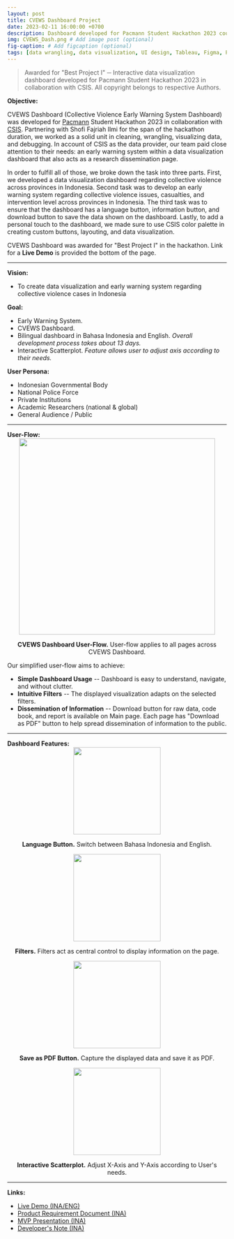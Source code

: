 ```yaml
---
layout: post
title: CVEWS Dashboard Project
date: 2023-02-11 16:00:00 +0700
description: Dashboard developed for Pacmann Student Hackathon 2023 course held by Pacmann.io in collaboration with CSIS. All copyright belongs to respective authors. Awarded as 'Best Project I' # Add post description (optional)
img: CVEWS_Dash.png # Add image post (optional)
fig-caption: # Add figcaption (optional)
tags: [data wrangling, data visualization, UI design, Tableau, Figma, Python]
---
```

>Awarded for "Best Project I" ─ Interactive data visualization dashboard developed for Pacmann Student Hackathon 2023 in collaboration with CSIS. All copyright belongs to respective Authors.

<strong>Objective:</strong>

CVEWS Dashboard (Collective Violence Early Warning System Dashboard) was developed for <a href="pacmann.io">Pacmann</a> Student Hackathon 2023 in collaboration with <a href="https://csis.or.id/">CSIS</a>. Partnering with Shofi Fajriah Ilmi for the span of the hackathon duration, we worked as a solid unit in cleaning, wrangling, visualizing data, and debugging. In account of CSIS as the data provider, our team paid close attention to their needs: an early warning system within a data visualization dashboard that also acts as a research dissemination page.

In order to fulfill all of those, we broke down the task into three parts. First, we developed a data visualization dashboard regarding collective violence across provinces in Indonesia. Second task was to develop an early warning system regarding collective violence issues, casualties, and intervention level across provinces in Indonesia. The third task was to ensure that the dashboard has a language button, information button, and download button to save the data shown on the dashboard. Lastly, to add a personal touch to the dashboard, we made sure to use CSIS color palette in creating custom buttons, layouting, and data visualization.

CVEWS Dashboard was awarded for "Best Project I" in the hackathon.
Link for a <strong>Live Demo</strong> is provided the bottom of the page.

<hr>

<strong>Vision:</strong>
* To create data visualization and early warning system regarding collective violence cases in Indonesia

<strong>Goal:</strong>
* Early Warning System.
* CVEWS Dashboard.
* Bilingual dashboard in Bahasa Indonesia and English. <i>Overall development process takes about 13 days.</i>
* Interactive Scatterplot. <i>Feature allows user to adjust axis according to their needs.</i>

<strong>User Persona:</strong>
* Indonesian Governmental Body
* National Police Force
* Private Institutions
* Academic Researchers (national & global)
* General Audience / Public

<hr>

<strong>User-Flow:</strong>
<img src="{{site.baseurl}}/assets/img/CVEWS-userflow.png" width="450" height="auto" style="display: block; margin-left: auto; margin-right: auto;"/>
<p style="text-align:center"><strong>CVEWS Dashboard User-Flow.</strong> User-flow applies to all pages across CVEWS Dashboard.</p>

Our simplified user-flow aims to achieve:
* <strong>Simple Dashboard Usage</strong> -- Dashboard is easy to understand, navigate, and without clutter.
* <strong>Intuitive Filters</strong> -- The displayed visualization adapts on the selected filters.
* <strong>Dissemination of Information</strong> -- Download button for raw data, code book, and report is available on Main page. Each page has "Download as PDF" button to help spread dissemination of information to the public.

<hr>

<strong>Dashboard Features:</strong>
<img src="{{site.baseurl}}/assets/img/CVEWS_ChangeLanguage.gif" width="200" height="auto" style="display: block; margin-left: auto; margin-right: auto;"/>
<p style="text-align:center"><strong>Language Button.</strong> Switch between Bahasa Indonesia and English.</centre></p>
<img src="{{site.baseurl}}/assets/img/CVEWS_GraphToggle.gif" width="200" height="auto" style="display: block; margin-left: auto; margin-right: auto;"/>
<p style="text-align:center"><strong>Filters.</strong> Filters act as central control to display information on the page.</p>
<img src="{{site.baseurl}}/assets/img/CVEWS_Info.gif" width="200" height="auto" style="display: block; margin-left: auto; margin-right: auto;"/>
<p style="text-align:center"><strong>Save as PDF Button.</strong> Capture the displayed data and save it as PDF.</p>
<img src="{{site.baseurl}}/assets/img/CVEWS_Scatterplot.gif" width="200" height="auto" style="display: block; margin-left: auto; margin-right: auto;"/>
<p style="text-align:center"><strong>Interactive Scatterplot.</strong> Adjust X-Axis and Y-Axis according to User's needs.</p>

<!-- <hr>

<div class="row">
  <div class="column">
    <img src="{{site.baseurl}}/assets/img/CVEWS_ChangeLanguage.gif" width="200" height="auto" alt="button language" style="display: block; margin-left: auto; margin-right: auto;">
  </div>
  <div class="column">
    <img src="{{site.baseurl}}/assets/img/CVEWS_GraphToggle.gif" width="200" height="auto" style="display: block; margin-left: auto; margin-right: auto;"/>
  </div>
  <div class="column">
   <img src="{{site.baseurl}}/assets/img/CVEWS_Info.gif" width="200" height="auto" style="display: block; margin-left: auto; margin-right: auto;"/>
  </div>
    <div class="column">
  <img src="{{site.baseurl}}/assets/img/CVEWS_Scatterplot.gif" width="200" height="auto" style="display: block; margin-left: auto; margin-right: auto;"/>
  </div>
</div>



<strong>Language Button</strong> -- Switch between Bahasa Indonesia and English. | <strong>Filters</strong> -- Filters act as central control to display information on the page.

* <strong>Save as PDF Button</strong> -- Capture the displayed data and save it as PDF.

* <strong>Interactive Scatterplot</strong> -- Adjust X-Axis and Y-Axis based on User's needs. -->



<hr>

<strong>Links:</strong>
* <a href="https://public.tableau.com/app/profile/shofi.f.ilmi/viz/IndonesiaCollectiveViolenceEarlyWarningSystemCVEWS10/A1Beranda_1">Live Demo (INA/ENG)</a>
* <a href="https://drive.google.com/file/d/1wYKuQjAn6TaQ4lcQqBPs4lQx4YRrTs3p/view?usp=share_link">Product Requirement Document (INA)</a>
* <a href="https://drive.google.com/file/d/1wYKuQjAn6TaQ4lcQqBPs4lQx4YRrTs3p/view?usp=share_link">MVP Presentation (INA)</a>
* <a href="https://medium.com/@social.larasati/mati-satu-tumbuh-seribu-upaya-kami-menghidupkan-kembali-dashboard-collective-violence-early-aaf07ea2a660">Developer's Note (INA)</a>